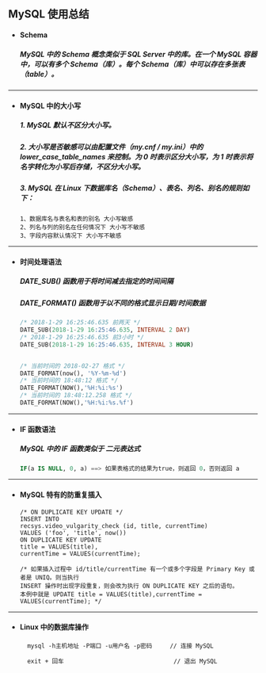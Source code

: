 ## MySQL 使用总结

- #### Schema
  ##### MySQL 中的 Schema 概念类似于 SQL Server 中的库。在一个 MySQL 容器中，可以有多个 Schema（库）。每个 Schema（库）中可以存在多张表（table）。



---
- #### MySQL 中的大小写
  ##### 1. MySQL 默认不区分大小写。
  ##### 2. 大小写是否敏感可以由配置文件（my.cnf / my.ini）中的 lower_case_table_names 来控制。为 0 时表示区分大小写，为 1 时表示将名字转化为小写后存储，不区分大小写。

  ##### 3. MySQL 在 Linux 下数据库名（Schema）、表名、列名、别名的规则如下：
  ```
  1、数据库名与表名和表的别名 大小写敏感
  2、列名与列的别名在任何情况下 大小写不敏感
  3、字段内容默认情况下 大小写不敏感
  ```



---  
- #### 时间处理语法
  ##### DATE_SUB() 函数用于将时间减去指定的时间间隔
  ##### DATE_FORMAT() 函数用于以不同的格式显示日期/时间数据
  ```SQL
  /* 2018-1-29 16:25:46.635 前两天 */
  DATE_SUB(2018-1-29 16:25:46.635, INTERVAL 2 DAY)
  /* 2018-1-29 16:25:46.635 前3小时 */
  DATE_SUB(2018-1-29 16:25:46.635, INTERVAL 3 HOUR)


  /* 当前时间的 2018-02-27 格式 */
  DATE_FORMAT(now(), '%Y-%m-%d')
  /* 当前时间的 18:48:12 格式 */
  DATE_FORMAT(NOW(),'%H:%i:%s')
  /* 当前时间的 18:48:12.258 格式 */
  DATE_FORMAT(NOW(),'%H:%i:%s.%f')
  ```





---  
- #### IF 函数语法
  ##### MySQL 中的 IF 函数类似于 二元表达式
  ```SQL
  IF(a IS NULL, 0, a) ==> 如果表格式的结果为true，则返回 0，否则返回 a
  ```







---
- #### MySQL 特有的防重复插入
  ```
  /* ON DUPLICATE KEY UPDATE */
  INSERT INTO
  recsys.video_vulgarity_check (id, title, currentTime)
  VALUES ('foo', 'title', now())
  ON DUPLICATE KEY UPDATE
  title = VALUES(title),
  currentTime = VALUES(currentTime);

  /* 如果插入过程中 id/title/currentTime 有一个或多个字段是 Primary Key 或者是 UNIQ。则当执行
  INSERT 操作时出现字段重复，则会改为执行 ON DUPLICATE KEY 之后的语句。
  本例中就是 UPDATE title = VALUES(title),currentTime = VALUES(currentTime); */
  ```




---
- #### Linux 中的数据库操作
  ```
    mysql -h主机地址 -P端口 -u用户名 -p密码     // 连接 MySQL

    exit + 回车                               // 退出 MySQL
  ```
